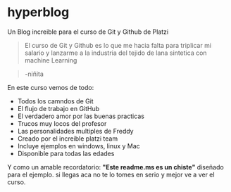 # hyperblog
Un Blog increible para el curso de Git y Github de Platzi

> El curso de Git y Github es lo que me hacia falta para triplicar mi salario y lanzarme a la industria del tejido de lana sintetica con machine Learning

>-niñita

En este curso vemos de todo:
* Todos los camndos de Git
* El flujo de trabajo en GitHub
* El verdadero amor por las buenas practicas
* Trucos muy locos del profesor
* Las personalidades multiples de Freddy
* Creado por el increible platzi team
* Incluye ejemplos en windows, linux y Mac
* Disponible para todas las edades

Y como un amable recordatorio: **"Este readme.ms es un chiste"** diseñado para el ejemplo. si llegas aca no te lo tomes en serio y mejor ve a ver el curso.